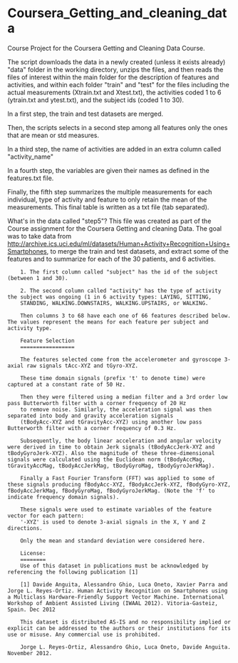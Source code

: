 Coursera_Getting_and_cleaning_data
==================================

Course Project for the Coursera Getting and Cleaning Data Course.

The script downloads the data in a newly created (unless it exists already) "data" folder in the working directory,
unzips the files, and then reads the files of interest within the main folder for the description of features and activities,
and within each folder "train" and "test" for the files including the actual measurements (Xtrain.txt and Xtest.txt), the 
activities coded 1 to 6 (ytrain.txt and ytest.txt), and the subject ids (coded 1 to 30).

In a first step, the train and test datasets are merged.

Then, the scripts selects in a second step among all features only the ones that are mean or std measures.

In a third step, the name of activities are added in an extra column called "activity_name"

In a fourth step, the variables are given their names as defined in the features.txt file.

Finally, the fifth step summarizes the multiple measurements for each individual, type of activity and feature to only retain the mean of the measurements.
This final table is written as a txt file (tab separated).



What's in the data called "step5"?
        This file was created as part of the Course assignment for the Coursera Getting and cleaning Data.
        The goal was to take data from http://archive.ics.uci.edu/ml/datasets/Human+Activity+Recognition+Using+Smartphones,
        to merge the train and test datasets, and extract some of the features and to summarize for each of the 30 patients,
        and 6 activities.
        
        1. The first column called "subject" has the id of the subject (between 1 and 30).
        
        2. The second column called "activity" has the type of activity the subject was ongoing (1 in 6 activity types: LAYING, SITTING, 
        STANDING, WALKING.DOWNSTAIRS, WALKING.UPSTAIRS, or WALKING.
        
        Then columns 3 to 68 have each one of 66 features described below. The values represent the means for each feature per subject and activity type.
        
        Feature Selection 
        =================
        
        The features selected come from the accelerometer and gyroscope 3-axial raw signals tAcc-XYZ and tGyro-XYZ. 
        
        These time domain signals (prefix 't' to denote time) were captured at a constant rate of 50 Hz. 
        
        Then they were filtered using a median filter and a 3rd order low pass Butterworth filter with a corner frequency of 20 Hz 
        to remove noise. Similarly, the acceleration signal was then separated into body and gravity acceleration signals 
        (tBodyAcc-XYZ and tGravityAcc-XYZ) using another low pass Butterworth filter with a corner frequency of 0.3 Hz. 
        
        Subsequently, the body linear acceleration and angular velocity were derived in time to obtain Jerk signals (tBodyAccJerk-XYZ and tBodyGyroJerk-XYZ). Also the magnitude of these three-dimensional signals were calculated using the Euclidean norm (tBodyAccMag, tGravityAccMag, tBodyAccJerkMag, tBodyGyroMag, tBodyGyroJerkMag). 
        
        Finally a Fast Fourier Transform (FFT) was applied to some of these signals producing fBodyAcc-XYZ, fBodyAccJerk-XYZ, fBodyGyro-XYZ, fBodyAccJerkMag, fBodyGyroMag, fBodyGyroJerkMag. (Note the 'f' to indicate frequency domain signals). 
        
        These signals were used to estimate variables of the feature vector for each pattern:  
        '-XYZ' is used to denote 3-axial signals in the X, Y and Z directions.
        
        Only the mean and standard deviation were considered here.
        
        License:
        ========
        Use of this dataset in publications must be acknowledged by referencing the following publication [1] 
        
        [1] Davide Anguita, Alessandro Ghio, Luca Oneto, Xavier Parra and Jorge L. Reyes-Ortiz. Human Activity Recognition on Smartphones using a Multiclass Hardware-Friendly Support Vector Machine. International Workshop of Ambient Assisted Living (IWAAL 2012). Vitoria-Gasteiz, Spain. Dec 2012
        
        This dataset is distributed AS-IS and no responsibility implied or explicit can be addressed to the authors or their institutions for its use or misuse. Any commercial use is prohibited.
        
        Jorge L. Reyes-Ortiz, Alessandro Ghio, Luca Oneto, Davide Anguita. November 2012.
